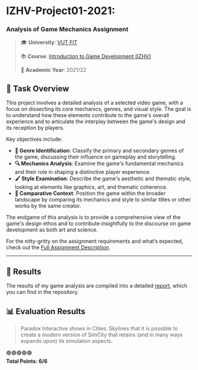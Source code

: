 # **IZHV-Project01-2021:**

### Analysis of Game Mechanics Assignment

> 🎓 **University**: [VUT FIT](https://www.fit.vut.cz/)
>
> 📚 **Course**: [Introduction to Game Development (IZHV)](https://www.fit.vut.cz/study/course/250838/)
>
> 📅 **Academic Year**: 2021/22

## 🎯 Task Overview

This project involves a detailed analysis of a selected video game, with a focus on dissecting its core mechanics, genres, and visual style. The goal is to understand how these elements contribute to the game's overall experience and to articulate the interplay between the game's design and its reception by players.

Key objectives include:

- **🏅 Genre Identification**: Classify the primary and secondary genres of the game, discussing their influence on gameplay and storytelling.
- **🔍 Mechanics Analysis**: Examine the game's fundamental mechanics and their role in shaping a distinctive player experience.
- **🖌️ Style Examination**: Describe the game's aesthetic and thematic style, looking at elements like graphics, art, and thematic coherence.
- **🤔 Comparative Context**: Position the game within the broader landscape by comparing its mechanics and style to similar titles or other works by the same creator.

The endgame of this analysis is to provide a comprehensive view of the game's design ethos and to contribute insightfully to the discourse on game development as both art and science.

For the nitty-gritty on the assignment requirements and what’s expected, check out the [Full Assignment Description](http://cphoto.fit.vutbr.cz/ludo/courses/izhv/exercises/e1/).

---

## 📄 Results

The results of my game analysis are compiled into a detailed [report](exe1.pdf), which you can find in the repository.

## 📊 Evaluation Results

> Paradox Interactive shows in Cities: Skylines that it is possible to create a modern version of SimCity that retains (and in many ways expands upon) its simulation aspects.

🟢🟢🟢🟢🟢  
**Total Points: 6/6**
